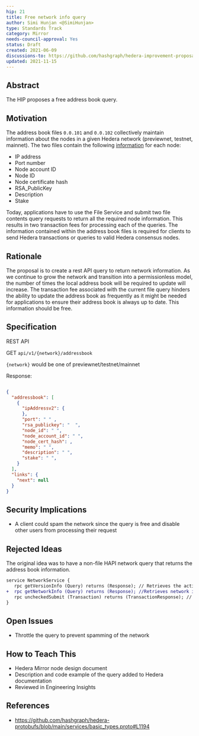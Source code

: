 ```yaml
---
hip: 21
title: Free network info query              
author: Simi Hunjan <@SimiHunjan>
type: Standards Track
category: Mirror
needs-council-approval: Yes
status: Draft
created: 2021-06-09 
discussions-to: https://github.com/hashgraph/hedera-improvement-proposal/discussions/82
updated: 2021-11-15
---
```


## Abstract

The HIP proposes a free address book query.

## Motivation

The address book files `0.0.101` and `0.0.102` collectively maintain information about the nodes in a given Hedera network (previewnet, testnet, mainnet). The two files contain the following [information](https://github.com/hashgraph/hedera-protobufs/blob/main/services/basic_types.proto#L1194) for each node:

- IP address
- Port number
- Node account ID
- Node ID
- Node certificate hash
- RSA_PublicKey
- Description
- Stake

Today, applications have to use the File Service and submit two file contents query requests to return all the required node information. This results in two transaction fees for processing each of the queries. The information contained within the address book files is required for clients to send Hedera transactions or queries to valid Hedera consensus nodes.

## Rationale 

The proposal is to create a rest API query to return network information. As we continue to grow the network and transition into a permissionless model, the number of times the local address book will be required to update will increase. The transaction fee associated with the current file query hinders the ability to update the address book as frequently as it might be needed for applications to ensure their address book is always up to date. This information should be free. 

## Specification 

REST API

GET `api/v1/{network}/addressbook`

`{network}` would be one of previewnet/testnet/mainnet

Response:

```json

{
  "addressbook": [
    {
      "ipAddressv2": {
      },
      "port": " " ,
      "rsa_publickey": "  ",
      "node_id": " ",
      "node_account_id": " ",
      "node_cert_hash": ,
      "memo": " ",
      "description": " ",
      "stake": " ",
    }
  ],
  "links": {
    "next": null
  }
}

```





## Security Implications

- A client could spam the network since the query is free and disable other users from processing their request 

## Rejected Ideas

The original idea was to have a non-file HAPI network query that returns the address book information.
```diff
service NetworkService {
   rpc getVersionInfo (Query) returns (Response); // Retrieves the active versions of Hedera Services and HAPI proto
+  rpc getNetworkInfo (Query) returns (Response); //Retrieves network information
   rpc uncheckedSubmit (Transaction) returns (TransactionResponse); // Submits a "wrapped" transaction to the network, skipping its standard prechecks. (Note that the "wrapper" <tt>UncheckedSubmit</tt> transaction is still subject to normal prechecks, including an authorization requirement that its payer be either the treasury or system admin account.)
} 
```

## Open Issues

- Throttle the query to prevent spamming of the network

## How to Teach This

- Hedera Mirror node design document
- Description and code example of the query added to Hedera documentation
- Reviewed in Engineering Insights

## References

- https://github.com/hashgraph/hedera-protobufs/blob/main/services/basic_types.proto#L1194
